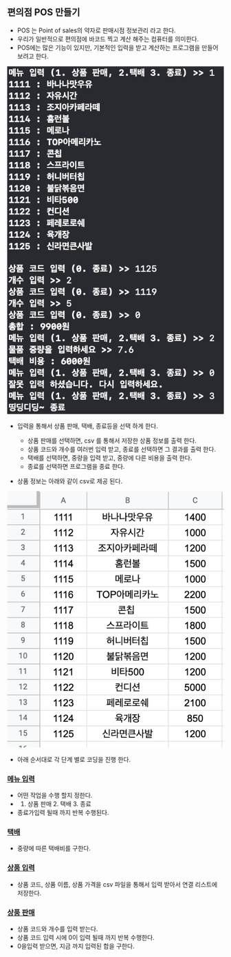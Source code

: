 ## 편의점 POS 만들기

* POS 는 Point of sales의 약자로 판매시점 정보관리 라고 한다. 
* 우리가 일반적으로 편의점에 바코드 찍고 계산 해주는 컴퓨터를 의미한다. 
* POS에는 많은 기능이 있지만, 기본적인 입력을 받고 계산하는 프로그램을 만들어 보려고 한다. 

![포스](resource/images/pos.png)

* 입력을 통해서 상품 판매, 택배, 종료등을 선택 하게 한다. 
	* 상품 판매를 선택하면, csv 를 통해서 저장한 상품 정보를 출력 한다. 
	* 상품 코드와 개수를 여러번 입력 받고, 종료를 선택하면 그 결과를 출력 한다.  
	* 택배를 선택하면, 중량을 입력 받고, 중량에 다른 비용을 출력 한다. 
	* 종료를 선택하면 프로그램을 종료 한다. 

* 상품 정보는 아래와 같이 csv로 제공 된다. 

![포스](resource/images/poscsv.png)

* 아래 순서대로 각 단계 별로 코딩을 진행 한다. 

### [메뉴 입력](step/step1/README.md)

 * 어떤 작업을 수행 할지 정한다. 
 * 1. 상품 판매 2. 택배 3. 종료
 * 종료가입력 될때 까지 반복 수행된다.

### [택배](step/step2/README.md)

* 중량에 따른 택배비를 구한다. 


### [상품 입력](step/step3/README.md)
* 상품 코드, 상품 이름, 상품 가격을 csv 파일을 통해서 입력 받아서 연결 리스트에 저장한다.

### [상품 판매](step/step4/README.md)

* 상품 코드와 개수를 입력 받는다. 
* 상품 코드 입력 시에 0이 입력 될때 까지 반복 수행한다. 
* 0을입력 받으면, 지금 까지 입력된 합을 구한다.



